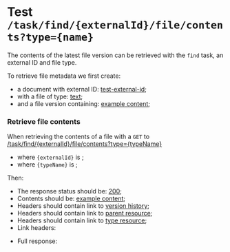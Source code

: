 # Test `/task/find/{externalId}/file/contents?type={name}`

The contents of the latest file version can be retrieved with the `find` task, an external ID and file type.

To retrieve file metadata we first create:

- a document with external ID: [test-external-id](- "#externalId");
- with a file of type: [text](- "#fileType");
- and a file version containing: [example content](- "#contents");

[ ](- "#docId=createDocument(#externalId)")
[ ](- "#fileId=createFile(#docId)")
[ ](- "createVersion(#fileId, #contents)")

### Retrieve file contents

When retrieving the contents of a file with a `GET`
to [/task/find/{externalId}/file/contents?type={typeName}](- "#findEndpoint")

- where `{externalId}` is [ ](- "c:echo=#externalId");
- where `{typeName}` is [ ](- "c:echo=#fileType");

[ ](- "#retrieveResult=retrieve(#findEndpoint, #externalId, #fileType)")

Then:

- The response status should be: [200](- "?=#retrieveResult.status");
- Contents should be: [example content](- "?=#retrieveResult.body");
- Headers should contain link to [version history](- "?=#retrieveResult.versionHistory");
- Headers should contain link to [parent resource](- "?=#retrieveResult.parent");
- Headers should contain link to [type resource](- "?=#retrieveResult.type");
- Link headers:

[ ](- "ext:embed=#retrieveResult.headers")

- Full response:

[ ](- "ext:embed=#retrieveResult.body")
